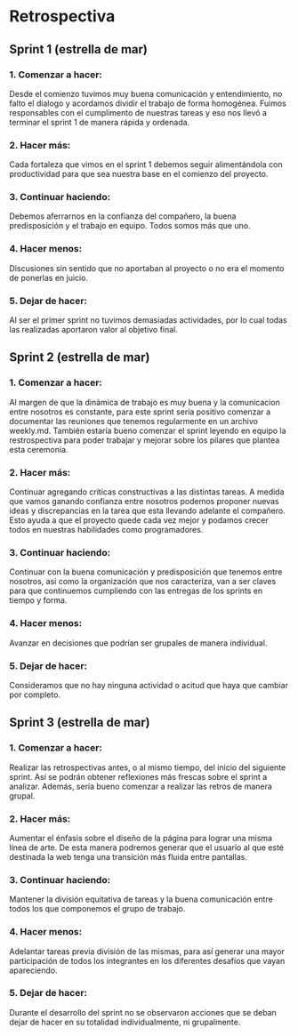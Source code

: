 # **Retrospectiva**

## Sprint 1 (estrella de mar)

### 1. Comenzar a hacer:
Desde el comienzo tuvimos muy buena comunicación y entendimiento, no falto el dialogo y acordamos dividir el trabajo de forma homogénea. Fuimos responsables con el cumplimento de nuestras tareas y eso nos llevó a terminar el sprint 1 de manera rápida y ordenada.

### 2. Hacer más:
Cada fortaleza que vimos en el sprint 1 debemos seguir alimentándola con productividad para que sea nuestra base en el comienzo del proyecto.

### 3. Continuar haciendo:
Debemos aferrarnos en la confianza del compañero, la buena predisposición y el trabajo en equipo. Todos somos más que uno.

### 4. Hacer menos:
Discusiones sin sentido que no aportaban al proyecto o no era el momento de ponerlas en juicio.

### 5. Dejar de hacer:
Al ser el primer sprint no tuvimos demasiadas actividades, por lo cual todas las realizadas aportaron valor al objetivo final.


## Sprint 2 (estrella de mar)

### 1. Comenzar a hacer:
Al margen de que la dinámica de trabajo es muy buena y la comunicacion entre nosotros es constante, para este sprint sería positivo comenzar a documentar las reuniones que tenemos regularmente en un archivo weekly.md. También estaría bueno comenzar el sprint leyendo en equipo la restrospectiva para poder trabajar y mejorar sobre los pilares que plantea esta ceremonia.

### 2. Hacer más:
Continuar agregando críticas constructivas a las distintas tareas. A medida que vamos ganando confianza entre nosotros podemos proponer nuevas ideas y discrepancias en la tarea que esta llevando adelante el compañero. Esto ayuda a que el proyecto quede cada vez mejor y podamos crecer todos en nuestras habilidades como programadores.

### 3. Continuar haciendo:
Continuar con la buena comunicación y predisposición que tenemos entre nosotros, asi como la organización que nos caracteriza, van a ser claves para que continuemos cumpliendo con las entregas de los sprints en tiempo y forma.

### 4. Hacer menos:
Avanzar en decisiones que podrían ser grupales de manera individual.

### 5. Dejar de hacer:
Consideramos que no hay ninguna actividad o acitud que haya que cambiar por completo.


## Sprint 3 (estrella de mar)

### 1. Comenzar a hacer:
Realizar las retrospectivas antes, o al mismo tiempo, del inicio del siguiente sprint. Así se podrán obtener reflexiones más frescas sobre el sprint a analizar. Además, sería bueno comenzar a realizar las retros de manera grupal.
 
### 2. Hacer más:
Aumentar el énfasis sobre el diseño de la página para lograr una misma línea de arte. De esta manera podremos generar que el usuario al que esté destinada la web tenga una transición más fluida entre pantallas.
 
### 3. Continuar haciendo:
Mantener la división equitativa de tareas y la buena comunicación entre todos los que componemos el grupo de trabajo. 
 
### 4. Hacer menos:
Adelantar tareas previa división de las mismas, para así generar una mayor participación de todos los integrantes en los diferentes desafíos que vayan apareciendo. 
 
### 5. Dejar de hacer:
Durante el desarrollo del sprint no se observaron acciones que se deban dejar de hacer en su totalidad individualmente, ni grupalmente. 

